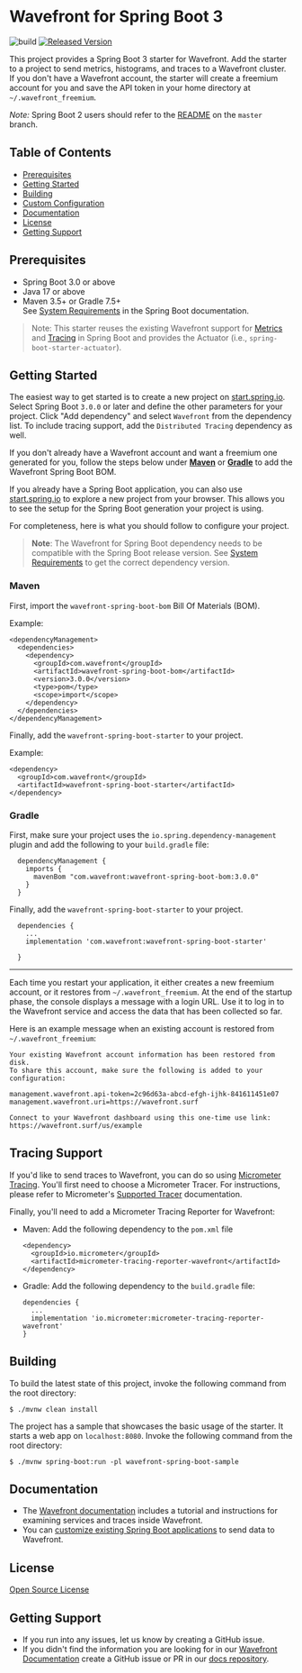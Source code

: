 # Wavefront for Spring Boot 3

![build](https://github.com/wavefrontHQ/wavefront-spring-boot/actions/workflows/maven.yml/badge.svg) [![Released Version][maven-img]][maven]

This project provides a Spring Boot 3 starter for Wavefront. Add the starter to a project to send metrics, histograms, and traces to a Wavefront cluster. If you don't have a Wavefront account, the starter will create a freemium account for you and save the API token in your home directory at `~/.wavefront_freemium`.

*Note:* Spring Boot 2 users should refer to the [README](https://github.com/wavefrontHQ/wavefront-spring-boot/) on the `master` branch.

## Table of Contents

* [Prerequisites](#prerequisites)
* [Getting Started](#getting-started)
* [Building](#building)
* [Custom Configuration](#custom-configuration)
* [Documentation](#documentation)
* [License](#license)
* [Getting Support](#getting-support)

## Prerequisites

* Spring Boot 3.0 or above
* Java 17 or above
* Maven 3.5+ or Gradle 7.5+\
  See [System Requirements](https://docs.spring.io/spring-boot/docs/3.0.x/reference/html/getting-started.html#getting-started.system-requirements) in the Spring Boot documentation.

> Note: This starter reuses the existing Wavefront support for [Metrics](https://docs.spring.io/spring-boot/docs/3.0.x/reference/html/actuator.html#actuator.metrics.export.wavefront) and [Tracing](https://docs.spring.io/spring-boot/docs/3.0.x/reference/html/actuator.html#actuator.micrometer-tracing)
in Spring Boot and provides the Actuator (i.e., `spring-boot-starter-actuator`).

## Getting Started

The easiest way to get started is to create a new project on [start.spring.io](https://start.spring.io).
Select Spring Boot `3.0.0` or later and define the other parameters for your project.
Click "Add dependency" and select `Wavefront` from the dependency list. To include tracing support, add the `Distributed Tracing` dependency as well.

If you don't already have a Wavefront account and want a freemium one generated for you, follow the steps below under [**Maven**](#maven-install) or [**Gradle**](#gradle-install) to add the Wavefront Spring Boot BOM.

If you already have a Spring Boot application, you can also use [start.spring.io](https://start.spring.io) to explore a new project from your browser.
This allows you to see the setup for the Spring Boot generation your project is using.

For completeness, here is what you should follow to configure your project.

> **Note**: The Wavefront for Spring Boot dependency needs to be compatible with the Spring Boot release version. See [System Requirements](https://docs.wavefront.com/wavefront_springboot3.html#versionCompatibility) to get the correct dependency version.

### Maven <a name="maven-install"></a>

First, import the `wavefront-spring-boot-bom` Bill Of Materials (BOM).

Example:
  ```
  <dependencyManagement>
    <dependencies>
      <dependency>
        <groupId>com.wavefront</groupId>
        <artifactId>wavefront-spring-boot-bom</artifactId>
        <version>3.0.0</version>
        <type>pom</type>
        <scope>import</scope>
      </dependency>
    </dependencies>
  </dependencyManagement>
  ```

Finally, add the `wavefront-spring-boot-starter` to your project.

Example:
  ```
  <dependency>
    <groupId>com.wavefront</groupId>
    <artifactId>wavefront-spring-boot-starter</artifactId>
  </dependency>
  ```

### Gradle <a name="gradle-install"></a>

First, make sure your project uses the `io.spring.dependency-management` plugin and add the following to your `build.gradle` file:

```
  dependencyManagement {
    imports {
      mavenBom "com.wavefront:wavefront-spring-boot-bom:3.0.0"
    }
  }
```

Finally, add the `wavefront-spring-boot-starter` to your project.

```
  dependencies {
    ...
    implementation 'com.wavefront:wavefront-spring-boot-starter'

  }
```

---
Each time you restart your application, it either creates a new freemium account, or it restores from `~/.wavefront_freemium`.
At the end of the startup phase, the console displays a message with a login URL.
Use it to log in to the Wavefront service and access the data that has been collected so far.

Here is an example message when an existing account is restored from `~/.wavefront_freemium`:

```text
Your existing Wavefront account information has been restored from disk.
To share this account, make sure the following is added to your configuration:

management.wavefront.api-token=2c96d63a-abcd-efgh-ijhk-841611451e07
management.wavefront.uri=https://wavefront.surf

Connect to your Wavefront dashboard using this one-time use link:
https://wavefront.surf/us/example
```

## Tracing Support

If you'd like to send traces to Wavefront, you can do so using [Micrometer Tracing](https://micrometer.io/docs/tracing). You'll first need to choose a Micrometer Tracer. For instructions, please refer to Micrometer's [Supported Tracer](https://micrometer.io/docs/tracing#_supported_tracers) documentation.

Finally, you'll need to add a Micrometer Tracing Reporter for Wavefront:

- Maven: Add the following dependency to the `pom.xml` file

  ```
  <dependency>
    <groupId>io.micrometer</groupId>
    <artifactId>micrometer-tracing-reporter-wavefront</artifactId>
  </dependency>
  ```

- Gradle: Add the following dependency to the `build.gradle` file:

  ```
  dependencies {
    ...
    implementation 'io.micrometer:micrometer-tracing-reporter-wavefront'
  }
  ```

## Building
To build the latest state of this project, invoke the following command from the root directory:

```shell script
$ ./mvnw clean install
```

The project has a sample that showcases the basic usage of the starter.
It starts a web app on `localhost:8080`.
Invoke the following command from the root directory:

```shell script
$ ./mvnw spring-boot:run -pl wavefront-spring-boot-sample
```

## Documentation

* The [Wavefront documentation](https://docs.wavefront.com/wavefront_springboot3.html) includes a tutorial and instructions for examining services and traces inside Wavefront.
* You can [customize existing Spring Boot applications](https://docs.wavefront.com/wavefront_springboot3.html#custom-configurations) to send data to Wavefront.

## License

[Open Source License](open_source_licenses.txt)

## Getting Support

* If you run into any issues, let us know by creating a GitHub issue.
* If you didn't find the information you are looking for in our [Wavefront Documentation](https://docs.wavefront.com/) create a GitHub issue or PR in our [docs repository](https://github.com/wavefrontHQ/docs).

[maven-img]: https://img.shields.io/maven-central/v/com.wavefront/wavefront-spring-boot.svg?maxAge=604800
[maven]: https://search.maven.org/search?q=wavefront-spring-boot
